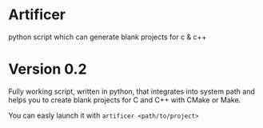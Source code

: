 # Artificer
python script which can generate blank projects for c &amp; c++

# Version 0.2
Fully working script, written in python, that integrates into system path and helps you to create blank projects for C and C++ with CMake or Make.

You can easly launch it with `artificer <path/to/project>`
